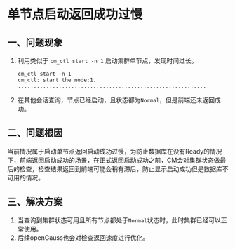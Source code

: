 # 单节点启动返回成功过慢

## 一、问题现象
1.  利用类似于 `cm_ctl start -n 1` 启动集群单节点，发现时间过长。
    ```shell
    cm_ctl start -n 1
    cm_ctl: start the node:1. 
    ............................................................
    ```

2. 在其他会话查询，节点已经启动，且状态都为`Normal`，但是前端还未返回成功。

## 二、问题根因
当前情况属于启动单节点返回启动成功过慢，为防止数据库在没有Ready的情况下，前端返回启动成功的场景，在正式返回启动成功之前，CM会对集群状态做最后的检查，检查结果返回到前端可能会稍有滞后，防止显示启动成功但是数据库不可用的情况。

## 三、解决方案
1.  当查询到集群状态可用且所有节点都处于`Normal`状态时，此时集群已经可以正常使用。
2.  后续openGauss也会对检查返回速度进行优化。